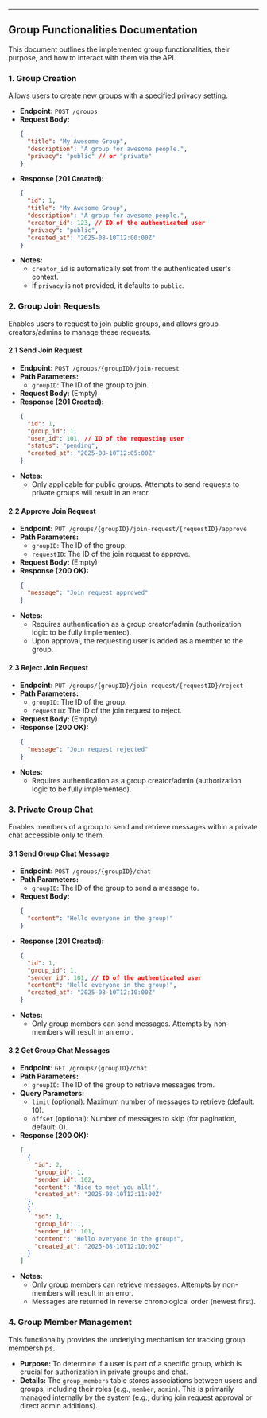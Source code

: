 ---

## Group Functionalities Documentation

This document outlines the implemented group functionalities, their purpose, and how to interact with them via the API.

### 1. Group Creation

Allows users to create new groups with a specified privacy setting.

*   **Endpoint:** `POST /groups`
*   **Request Body:**
    ```json
    {
      "title": "My Awesome Group",
      "description": "A group for awesome people.",
      "privacy": "public" // or "private"
    }
    ```
*   **Response (201 Created):**
    ```json
    {
      "id": 1,
      "title": "My Awesome Group",
      "description": "A group for awesome people.",
      "creator_id": 123, // ID of the authenticated user
      "privacy": "public",
      "created_at": "2025-08-10T12:00:00Z"
    }
    ```
*   **Notes:**
    *   `creator_id` is automatically set from the authenticated user's context.
    *   If `privacy` is not provided, it defaults to `public`.

### 2. Group Join Requests

Enables users to request to join public groups, and allows group creators/admins to manage these requests.

#### 2.1 Send Join Request

*   **Endpoint:** `POST /groups/{groupID}/join-request`
*   **Path Parameters:**
    *   `groupID`: The ID of the group to join.
*   **Request Body:** (Empty)
*   **Response (201 Created):**
    ```json
    {
      "id": 1,
      "group_id": 1,
      "user_id": 101, // ID of the requesting user
      "status": "pending",
      "created_at": "2025-08-10T12:05:00Z"
    }
    ```
*   **Notes:**
    *   Only applicable for public groups. Attempts to send requests to private groups will result in an error.

#### 2.2 Approve Join Request

*   **Endpoint:** `PUT /groups/{groupID}/join-request/{requestID}/approve`
*   **Path Parameters:**
    *   `groupID`: The ID of the group.
    *   `requestID`: The ID of the join request to approve.
*   **Request Body:** (Empty)
*   **Response (200 OK):**
    ```json
    {
      "message": "Join request approved"
    }
    ```
*   **Notes:**
    *   Requires authentication as a group creator/admin (authorization logic to be fully implemented).
    *   Upon approval, the requesting user is added as a member to the group.

#### 2.3 Reject Join Request

*   **Endpoint:** `PUT /groups/{groupID}/join-request/{requestID}/reject`
*   **Path Parameters:**
    *   `groupID`: The ID of the group.
    *   `requestID`: The ID of the join request to reject.
*   **Request Body:** (Empty)
*   **Response (200 OK):**
    ```json
    {
      "message": "Join request rejected"
    }
    ```
*   **Notes:**
    *   Requires authentication as a group creator/admin (authorization logic to be fully implemented).

### 3. Private Group Chat

Enables members of a group to send and retrieve messages within a private chat accessible only to them.

#### 3.1 Send Group Chat Message

*   **Endpoint:** `POST /groups/{groupID}/chat`
*   **Path Parameters:**
    *   `groupID`: The ID of the group to send a message to.
*   **Request Body:**
    ```json
    {
      "content": "Hello everyone in the group!"
    }
    ```
*   **Response (201 Created):**
    ```json
    {
      "id": 1,
      "group_id": 1,
      "sender_id": 101, // ID of the authenticated user
      "content": "Hello everyone in the group!",
      "created_at": "2025-08-10T12:10:00Z"
    }
    ```
*   **Notes:**
    *   Only group members can send messages. Attempts by non-members will result in an error.

#### 3.2 Get Group Chat Messages

*   **Endpoint:** `GET /groups/{groupID}/chat`
*   **Path Parameters:**
    *   `groupID`: The ID of the group to retrieve messages from.
*   **Query Parameters:**
    *   `limit` (optional): Maximum number of messages to retrieve (default: 10).
    *   `offset` (optional): Number of messages to skip (for pagination, default: 0).
*   **Response (200 OK):**
    ```json
    [
      {
        "id": 2,
        "group_id": 1,
        "sender_id": 102,
        "content": "Nice to meet you all!",
        "created_at": "2025-08-10T12:11:00Z"
      },
      {
        "id": 1,
        "group_id": 1,
        "sender_id": 101,
        "content": "Hello everyone in the group!",
        "created_at": "2025-08-10T12:10:00Z"
      }
    ]
    ```
*   **Notes:**
    *   Only group members can retrieve messages. Attempts by non-members will result in an error.
    *   Messages are returned in reverse chronological order (newest first).

### 4. Group Member Management

This functionality provides the underlying mechanism for tracking group memberships.

*   **Purpose:** To determine if a user is part of a specific group, which is crucial for authorization in private groups and chat.
*   **Details:** The `group_members` table stores associations between users and groups, including their roles (e.g., `member`, `admin`). This is primarily managed internally by the system (e.g., during join request approval or direct admin additions).

